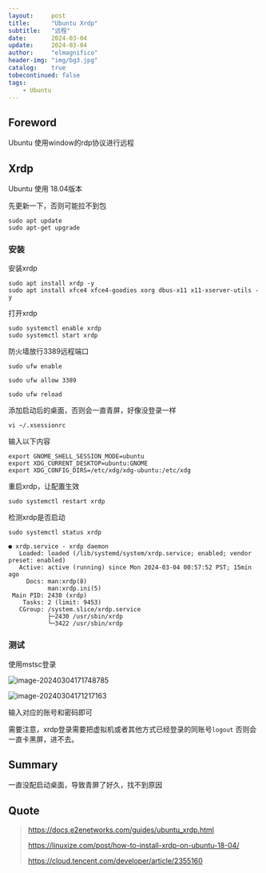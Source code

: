 ```yaml
---
layout:     post
title:      "Ubuntu Xrdp"
subtitle:   "远程"
date:       2024-03-04
update:     2024-03-04
author:     "elmagnifico"
header-img: "img/bg3.jpg"
catalog:    true
tobecontinued: false
tags:
    - Ubuntu
---
```


## Foreword

Ubuntu 使用window的rdp协议进行远程



## Xrdp

Ubuntu 使用 18.04版本



先更新一下，否则可能拉不到包

```
sudo apt update
sudo apt-get upgrade
```



### 安装

安装xrdp

```
sudo apt install xrdp -y
sudo apt install xfce4 xfce4-goodies xorg dbus-x11 x11-xserver-utils -y
```



打开xrdp

```
sudo systemctl enable xrdp 
sudo systemctl start xrdp 
```



防火墙放行3389远程端口

```
sudo ufw enable

sudo ufw allow 3389

sudo ufw reload
```



添加启动后的桌面，否则会一直青屏，好像没登录一样

```
vi ~/.xsessionrc
```



输入以下内容

```
export GNOME_SHELL_SESSION_MODE=ubuntu
export XDG_CURRENT_DESKTOP=ubuntu:GNOME
export XDG_CONFIG_DIRS=/etc/xdg/xdg-ubuntu:/etc/xdg

```

重启xrdp，让配置生效

```
sudo systemctl restart xrdp
```



检测xrdp是否启动

```
sudo systemctl status xrdp

● xrdp.service - xrdp daemon
   Loaded: loaded (/lib/systemd/system/xrdp.service; enabled; vendor preset: enabled)
   Active: active (running) since Mon 2024-03-04 00:57:52 PST; 15min ago
     Docs: man:xrdp(8)
           man:xrdp.ini(5)
 Main PID: 2430 (xrdp)
    Tasks: 2 (limit: 9453)
   CGroup: /system.slice/xrdp.service
           ├─2430 /usr/sbin/xrdp
           └─3422 /usr/sbin/xrdp

```



### 测试

使用mstsc登录

![image-20240304171748785](https://img.elmagnifico.tech/static/upload/elmagnifico/202403041717826.png)

![image-20240304171217163](https://img.elmagnifico.tech/static/upload/elmagnifico/202403041712236.png)

输入对应的账号和密码即可



需要注意，xrdp登录需要把虚拟机或者其他方式已经登录的同账号`logout` 否则会一直卡黑屏，进不去。



## Summary

一直没配启动桌面，导致青屏了好久，找不到原因



## Quote

> https://docs.e2enetworks.com/guides/ubuntu_xrdp.html
>
> https://linuxize.com/post/how-to-install-xrdp-on-ubuntu-18-04/
>
> https://cloud.tencent.com/developer/article/2355160

